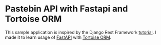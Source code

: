 # Pastebin API with Fastapi and Tortoise ORM

This sample application is inspired by the Django Rest Framework
[tutorial](https://www.django-rest-framework.org/tutorial/1-serialization/). I made it to learn usage of
[FastAPI](https://fastapi.tiangolo.com/) with [Tortoise ORM](https://tortoise-orm.readthedocs.io/en/latest/).